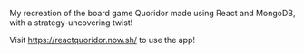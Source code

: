 My recreation of the board game Quoridor made using React and MongoDB, with a strategy-uncovering twist!

Visit https://reactquoridor.now.sh/ to use the app!